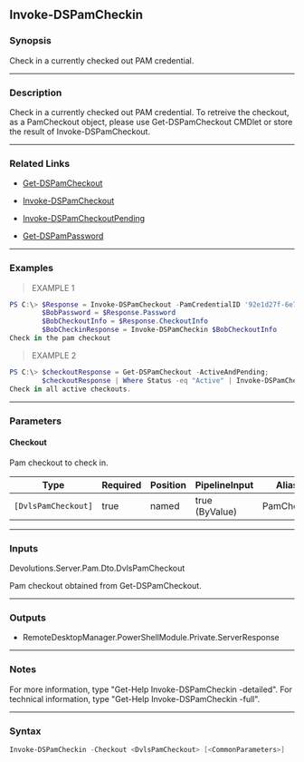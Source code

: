 Invoke-DSPamCheckin
-------------------

### Synopsis
Check in a currently checked out PAM credential.

---

### Description

Check in a currently checked out PAM credential. To retreive the checkout, as a PamCheckout object, please use Get-DSPamCheckout CMDlet or store the result of Invoke-DSPamCheckout.

---

### Related Links
* [Get-DSPamCheckout](Get-DSPamCheckout)

* [Invoke-DSPamCheckout](Invoke-DSPamCheckout)

* [Invoke-DSPamCheckoutPending](Invoke-DSPamCheckoutPending)

* [Get-DSPamPassword](Get-DSPamPassword)

---

### Examples
> EXAMPLE 1

```PowerShell
PS C:\> $Response = Invoke-DSPamCheckout -PamCredentialID '92e1d27f-6e7b-4c62-86da-a04fc22603c2' -Verbose
        $BobPassword = $Response.Password
        $BobCheckoutInfo = $Response.CheckoutInfo
        $BobCheckinResponse = Invoke-DSPamCheckin $BobCheckoutInfo
Check in the pam checkout
```
> EXAMPLE 2

```PowerShell
PS C:\> $checkoutResponse = Get-DSPamCheckout -ActiveAndPending;
        $checkoutResponse | Where Status -eq "Active" | Invoke-DSPamCheckin
Check in all active checkouts.
```

---

### Parameters
#### **Checkout**
Pam checkout to check in.

|Type               |Required|Position|PipelineInput |Aliases    |
|-------------------|--------|--------|--------------|-----------|
|`[DvlsPamCheckout]`|true    |named   |true (ByValue)|PamCheckout|

---

### Inputs
Devolutions.Server.Pam.Dto.DvlsPamCheckout

Pam checkout obtained from Get-DSPamCheckout.

---

### Outputs
* RemoteDesktopManager.PowerShellModule.Private.ServerResponse

---

### Notes
For more information, type "Get-Help Invoke-DSPamCheckin -detailed". For technical information, type "Get-Help Invoke-DSPamCheckin -full".

---

### Syntax
```PowerShell
Invoke-DSPamCheckin -Checkout <DvlsPamCheckout> [<CommonParameters>]
```
